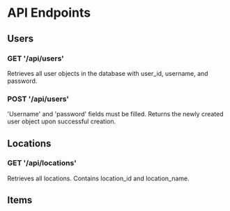 # API Endpoints

<h2>Users</h2>
<h3>GET '/api/users'</h3>
<p>Retrieves all user objects in the database with user_id, username, and password.</p>

<h3>POST '/api/users'</h3>
<p>'Username' and 'password' fields must be filled. Returns the newly created user object upon successful creation.</p>

<h2>Locations</h2>
<h3>GET '/api/locations'</h3>
<p>Retrieves all locations. Contains location_id and location_name.</p>

<h2>Items</h2>





